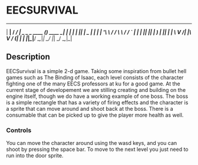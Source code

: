 
# EECSURVIVAL


  _____ _____ ____ ____                   _            _ 
 | ____| ____/ ___/ ___| _   _ _ ____   _(_)_   ____ _| |
 |  _| |  _|| |   \___ \| | | | '__\ \ / / \ \ / / _` | |
 | |___| |__| |___ ___) | |_| | |   \ V /| |\ V / (_| | |
 |_____|_____\____|____/ \__,_|_|    \_/ |_| \_/ \__,_|_|
                                                         



## Description
EECSurvival is a simple 2-d game. Taking some inspiration from bullet hell games such as The Binding of Isaac, each level consists of the character fighting one of the many EECS professors at ku for a good game. At the current stage of developement we are stilling creating and building on the engine itself, though we do have a working example of one boss. The boss is a simple rectangle that has a variety of firing effects and the character is a sprite that can move around and shoot back at the boss. There is a consumable that can be picked up to give the player more health as well.

### Controls
You can move the character around using the wasd keys, and you can shoot by pressing the space bar. To move to the next level you just need to run into the door sprite. 
